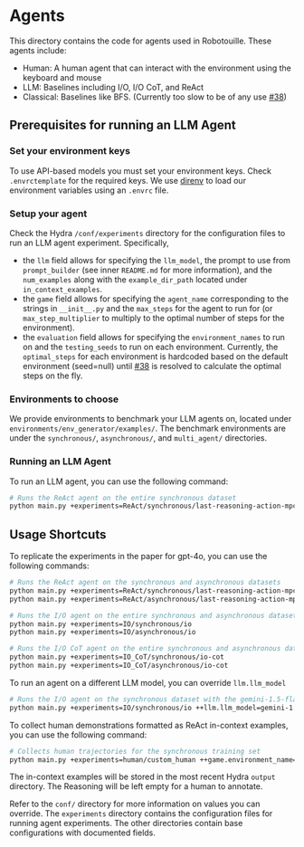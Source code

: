 # Agents

This directory contains the code for agents used in Robotouille. These agents include:

- Human: A human agent that can interact with the environment using the keyboard and mouse
- LLM: Baselines including I/O, I/O CoT, and ReAct
- Classical: Baselines like BFS. (Currently too slow to be of any use [#38](https://github.com/portal-cornell/robotouille/issues/38))

## Prerequisites for running an LLM Agent

### Set your environment keys

To use API-based models you must set your environment keys. Check `.envrctemplate` for the required
keys. We use [direnv](https://direnv.net/) to load our environment variables using an `.envrc` file.

### Setup your agent
Check the Hydra `/conf/experiments` directory for the configuration files to run an LLM agent experiment. Specifically,
- the `llm` field allows for specifying the `llm_model`, the prompt to use from `prompt_builder` (see inner `README.md` for more information), and the `num_examples` along with the `example_dir_path` located under `in_context_examples`.
- the `game` field allows for specifying the `agent_name` corresponding to the strings in `__init__.py` and the `max_steps` for the agent to run for (or `max_step_multiplier` to multiply to the optimal number of steps for the environment).
- the `evaluation` field allows for specifying the `environment_names` to run on and the `testing_seeds` to run on each environment. Currently, the `optimal_steps` for each environment is hardcoded based on the default environment (seed=null) until [#38](https://github.com/portal-cornell/robotouille/issues/38) is resolved to calculate the optimal steps on the fly.

### Environments to choose
We provide environments to benchmark your LLM agents on, located under `environments/env_generator/examples/`. The benchmark environments are under the `synchronous/`, `asynchronous/`, and `multi_agent/` directories.

### Running an LLM Agent
To run an LLM agent, you can use the following command:
```sh
# Runs the ReAct agent on the entire synchronous dataset
python main.py +experiments=ReAct/synchronous/last-reasoning-action-mpc
```

## Usage Shortcuts

To replicate the experiments in the paper for gpt-4o, you can use the following commands:
```sh
# Runs the ReAct agent on the synchronous and asynchronous datasets
python main.py +experiments=ReAct/synchronous/last-reasoning-action-mpc
python main.py +experiments=ReAct/asynchronous/last-reasoning-action-mpc

# Runs the I/O agent on the entire synchronous and asynchronous datasets
python main.py +experiments=IO/synchronous/io
python main.py +experiments=IO/asynchronous/io

# Runs the I/O CoT agent on the entire synchronous and asynchronous datasets
python main.py +experiments=IO_CoT/synchronous/io-cot
python main.py +experiments=IO_CoT/asynchronous/io-cot
```

To run an agent on a different LLM model, you can override `llm.llm_model`
```sh
# Runs the I/O agent on the synchronous dataset with the gemini-1.5-flash model
python main.py +experiments=IO/synchronous/io ++llm.llm_model=gemini-1.5-flash
```

To collect human demonstrations formatted as ReAct in-context examples, you can use the following command:
```sh
# Collects human trajectories for the synchronous training set
python main.py +experiments=human/custom_human ++game.environment_name=synchronous_train/0_cheese_onion_sandwich ++game.seed=26
```
The in-context examples will be stored in the most recent Hydra `output` directory. The Reasoning will be left empty for a human to annotate.

Refer to the `conf/` directory for more information on values you can override. The `experiments` directory contains the configuration files for running agent experiments. The other directories contain base configurations with documented fields.